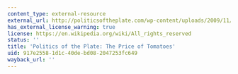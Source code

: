 ```yaml
---
content_type: external-resource
external_url: http://politicsoftheplate.com/wp-content/uploads/2009/11/tomatoes.pdf
has_external_license_warning: true
license: https://en.wikipedia.org/wiki/All_rights_reserved
status: ''
title: 'Politics of the Plate: The Price of Tomatoes'
uid: 917e2558-1d1c-40de-bd08-2047253fc649
wayback_url: ''
---
```

